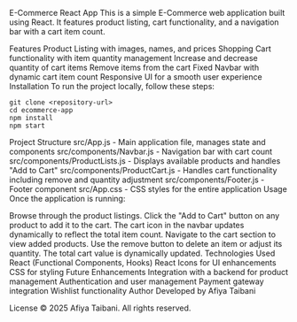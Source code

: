 E-Commerce React App
This is a simple E-Commerce web application built using React. It features product listing, cart functionality, and a navigation bar with a cart item count.

Features
Product Listing with images, names, and prices
Shopping Cart functionality with item quantity management
Increase and decrease quantity of cart items
Remove items from the cart
Fixed Navbar with dynamic cart item count
Responsive UI for a smooth user experience
Installation
To run the project locally, follow these steps:

    git clone <repository-url>
    cd ecommerce-app
    npm install
    npm start
    
Project Structure
src/App.js - Main application file, manages state and components
src/components/Navbar.js - Navigation bar with cart count
src/components/ProductLists.js - Displays available products and handles "Add to Cart"
src/components/ProductCart.js - Handles cart functionality including remove and quantity adjustment
src/components/Footer.js - Footer component
src/App.css - CSS styles for the entire application
Usage
Once the application is running:

Browse through the product listings.
Click the "Add to Cart" button on any product to add it to the cart.
The cart icon in the navbar updates dynamically to reflect the total item count.
Navigate to the cart section to view added products.
Use the remove button to delete an item or adjust its quantity.
The total cart value is dynamically updated.
Technologies Used
React (Functional Components, Hooks)
React Icons for UI enhancements
CSS for styling
Future Enhancements
Integration with a backend for product management
Authentication and user management
Payment gateway integration
Wishlist functionality
Author
Developed by Afiya Taibani

License
© 2025 Afiya Taibani. All rights reserved.